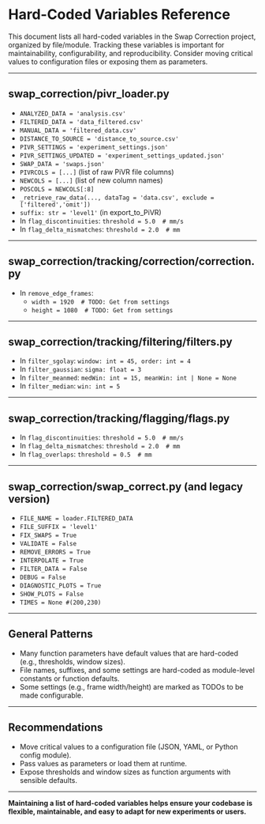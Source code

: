# Hard-Coded Variables Reference

This document lists all hard-coded variables in the Swap Correction project, organized by file/module. Tracking these variables is important for maintainability, configurability, and reproducibility. Consider moving critical values to configuration files or exposing them as parameters.

---

## swap_correction/pivr_loader.py
- `ANALYZED_DATA = 'analysis.csv'`
- `FILTERED_DATA = 'data_filtered.csv'`
- `MANUAL_DATA = 'filtered_data.csv'`
- `DISTANCE_TO_SOURCE = 'distance_to_source.csv'`
- `PIVR_SETTINGS = 'experiment_settings.json'`
- `PIVR_SETTINGS_UPDATED = 'experiment_settings_updated.json'`
- `SWAP_DATA = 'swaps.json'`
- `PIVRCOLS = [...]` (list of raw PiVR file columns)
- `NEWCOLS = [...]` (list of new column names)
- `POSCOLS = NEWCOLS[:8]`
- `_retrieve_raw_data(..., dataTag = 'data.csv', exclude = ['filtered','omit'])`
- `suffix: str = 'level1'` (in export_to_PiVR)
- In `flag_discontinuities`: `threshold = 5.0  # mm/s`
- In `flag_delta_mismatches`: `threshold = 2.0  # mm`

---

## swap_correction/tracking/correction/correction.py
- In `remove_edge_frames`:
  - `width = 1920  # TODO: Get from settings`
  - `height = 1080  # TODO: Get from settings`

---

## swap_correction/tracking/filtering/filters.py
- In `filter_sgolay`: `window: int = 45, order: int = 4`
- In `filter_gaussian`: `sigma: float = 3`
- In `filter_meanmed`: `medWin: int = 15, meanWin: int | None = None`
- In `filter_median`: `win: int = 5`

---

## swap_correction/tracking/flagging/flags.py
- In `flag_discontinuities`: `threshold = 5.0  # mm/s`
- In `flag_delta_mismatches`: `threshold = 2.0  # mm`
- In `flag_overlaps`: `threshold = 0.5  # mm`

---

## swap_correction/swap_correct.py (and legacy version)
- `FILE_NAME = loader.FILTERED_DATA`
- `FILE_SUFFIX = 'level1'`
- `FIX_SWAPS = True`
- `VALIDATE = False`
- `REMOVE_ERRORS = True`
- `INTERPOLATE = True`
- `FILTER_DATA = False`
- `DEBUG = False`
- `DIAGNOSTIC_PLOTS = True`
- `SHOW_PLOTS = False`
- `TIMES = None #(200,230)`

---

## General Patterns
- Many function parameters have default values that are hard-coded (e.g., thresholds, window sizes).
- File names, suffixes, and some settings are hard-coded as module-level constants or function defaults.
- Some settings (e.g., frame width/height) are marked as TODOs to be made configurable.

---

## Recommendations
- Move critical values to a configuration file (JSON, YAML, or Python config module).
- Pass values as parameters or load them at runtime.
- Expose thresholds and window sizes as function arguments with sensible defaults.

---

**Maintaining a list of hard-coded variables helps ensure your codebase is flexible, maintainable, and easy to adapt for new experiments or users.** 